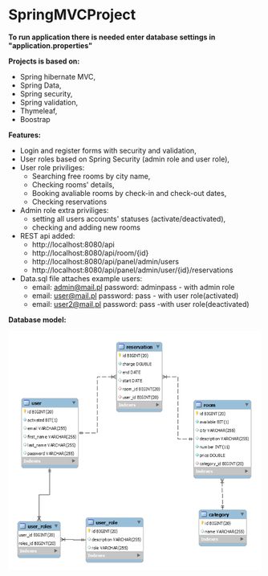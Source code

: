 # SpringMVCProject

**To run application there is needed enter database settings in "application.properties"** 

**Projects is based on:**
 - Spring hibernate MVC,
 - Spring Data,
 - Spring security,
 - Spring validation,
 - Thymeleaf,
 - Boostrap


**Features:**

 - Login and register forms with security and validation,
 - User roles based on Spring Security (admin role and user role),
 - User role priviliges:
      - Searching free rooms by city name,
      - Checking rooms' details,
      - Booking avaliable rooms by check-in and check-out dates,
      - Checking reservations
 - Admin role extra priviliges:
      - setting all users accounts' statuses (activate/deactivated),
      - checking and adding new rooms      
 - REST api added:
      - http://localhost:8080/api
      - http://localhost:8080/api/room/{id}
      - http://localhost:8080/api/panel/admin/users
      - http://localhost:8080/api/panel/admin/user/{id}/reservations
 - Data.sql file attaches example users:
      - email: admin@mail.pl password: adminpass - with admin role 
      - email: user@mail.pl password: pass - with user role(activated)
      - email: user2@mail.pl password: pass -with user role(deactivated)
      
 **Database model:**

![Alt text](/src/main/resources/static/images/database.PNG?raw=true "Database")

